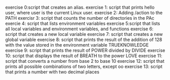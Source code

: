 exercise 0:script that creates an alias.
exercise 1: script that prints hello user, where user is the current Linux user.
exercise 2: Adding /action to the PATH
exercisr 3: script that counts the number of directories in the PAc
exercie 4: script that lists environment variables
exercise 5:script that lists all local variables and environment variables, and functions
exercise 6: script that creates a new local variable
exercise 7: script that creates a new global variable
exercise 8: script that prints the result of the addition of 128 with the value stored in the environment variable TRUEKNOWLEDGE
exercise 9: script that prints the result of POWER divided by DIVIDE
exercise 10: script that displays the result of BREATH to the power LOVE
exercise 11: script that converts a number from base 2 to base 10
exercise 12: script that prints all possible combinations of two letters, except oo
exercise 13: script that prints a number with two decimal places
